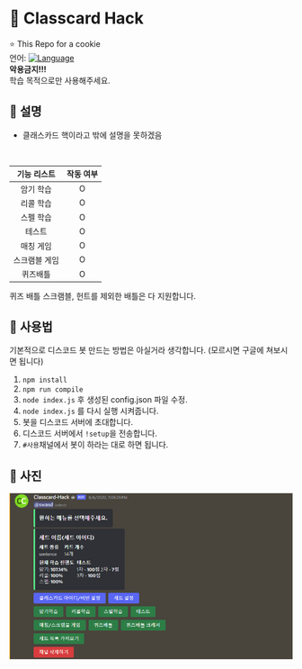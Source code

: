 # 📗 Classcard Hack
⭐ This Repo for a cookie<br>
언어: [![Language](https://img.shields.io/badge/Language-Node.js-brightgreen?logo=node.js&style=flat-square)](https://nodejs.org/ko)<br>
**악용금지!!!**<br>
학습 목적으로만 사용해주세요.

## 📙 설명
* 클래스카드 핵이라고 밖에 설명을 못하겠음
<br>

|기능 리스트|작동 여부|
|:----:|:----:|
|암기 학습|O|
|리콜 학습|O|
|스펠 학습|O|
|테스트|O|
|매칭 게임|O|
|스크램블 게임|O|
|퀴즈배틀|O|

퀴즈 배틀 스크램블, 헌트를 제외한 배틀은 다 지원합니다.

## 📄 사용법
기본적으로 디스코드 봇 만드는 방법은 아실거라 생각합니다. (모르시면 구글에 쳐보시면 됩니다)
1. `npm install`
2. `npm run compile`
3. `node index.js` 후 생성된 config.json 파일 수정.
4. `node index.js` 를 다시 실행 시켜줍니다.
5. 봇을 디스코드 서버에 초대합니다.
6. 디스코드 서버에서 `!setup`을 전송합니다.
7. `#사용`채널에서 봇이 하라는 대로 하면 됩니다.

## 📸 사진
![SS](./images/Screenshot_2022-08-06_191853.png)
